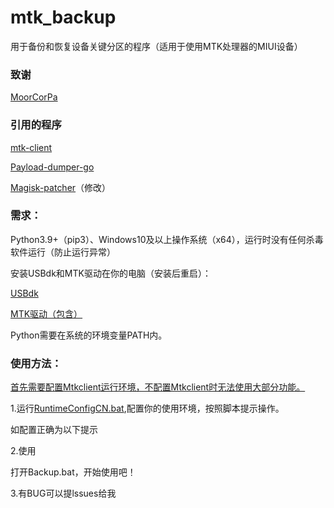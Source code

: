 # mtk_backup

用于备份和恢复设备关键分区的程序（适用于使用MTK处理器的MIUI设备）

### 致谢
[MoorCorPa](https://github.com/MoorCorPa)

### 引用的程序

[mtk-client](https://github.com/bkerler/mtkclient)

[Payload-dumper-go](https://github.com/ssut/payload-dumper-go)

[Magisk-patcher](https://github.com/affggh/Magisk_patcher)（修改）

### 需求：

Python3.9+（pip3）、Windows10及以上操作系统（x64），运行时没有任何杀毒软件运行（防止运行异常）

安装USBdk和MTK驱动在你的电脑（安装后重启）：

[USBdk](https://tangtangpan.lm379.cn/%E9%98%BF%E9%87%8C%E4%BA%91/%E8%AE%BE%E5%A4%87%E6%95%91%E6%8F%B4/UsbDk_1.0.22_x64.msi)

[MTK驱动（包含）](https://tangtangpan.lm379.cn/%E9%98%BF%E9%87%8C%E4%BA%91/%E8%AE%BE%E5%A4%87%E6%95%91%E6%8F%B4/%E6%B7%B1%E5%88%B7%E5%B7%A5%E5%85%B7%E5%92%8C%E9%A9%B1%E5%8A%A8.zip)

Python需要在系统的环境变量PATH内。

### 使用方法：

<u>首先需要配置Mtkclient运行环境，不配置Mtkclient时无法使用大部分功能。</u>

1.运行<u>RuntimeConfigCN.bat</u>,配置你的使用环境，按照脚本提示操作。

如配置正确为以下提示[](example\runtimeconfig.png)

2.使用

打开Backup.bat，开始使用吧！

[](example\backup.png)

3.有BUG可以提lssues给我
